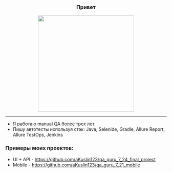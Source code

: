 <h3 align='center'>Привет</h3>
<p align="center">
<img align="center" src="https://medialeaks.ru/wp-content/uploads/2018/10/146312021813704633.jpg" height="300" width="300"/>

---

* Я работаю manual QA более трех лет.
* Пишу автотесты используя стэк: Java, Selenide, Gradle, Allure Report, Allure TestOps, Jenkins

### Примеры моих проектов:
* UI + API - https://github.com/aKuslin123/qa_guru_7_24_final_project
* Mobile - https://github.com/aKuslin123/qa_guru_7_21_mobile